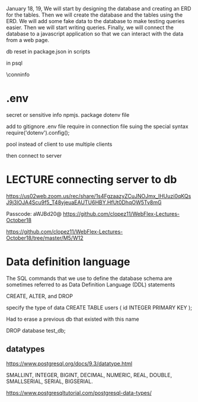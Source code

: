 <!-- @format -->

January 18, 19,
We will start by designing the database and creating an ERD for the tables.
Then we will create the database and the tables using the ERD.
We will add some fake data to the database to make testing queries easier.
Then we will start writing queries.
Finally, we will connect the database to a javascript application so that we can interact with the data from a web page.

db reset in package.json in scripts

in psql

\conninfo

# .env

secret or sensitive info
npmjs. package
dotenv file

add to gitignore .env file
require in connection file suing the special syntax
require('dotenv').config();

pool instead of client to use multiple clients

then connect to server

# LECTURE connecting server to db

https://us02web.zoom.us/rec/share/1s4FgzaazyZCuJNOJmx_IHUuzi0qKQsJ9j3lOJA4Scu9f5_T48yjeuaEAUTU6HBY.HfUt0DhqOW5Tv8mG

Passcode: aWJBd20@
https://github.com/clopez11/WebFlex-Lectures-October18

https://github.com/clopez11/WebFlex-Lectures-October18/tree/master/M5/W12

# Data definition language

The SQL commands that we use to define the database schema are sometimes referred to as Data Definition Language (DDL) statements

CREATE, ALTER, and DROP

specify the type of data
CREATE TABLE users (
id INTEGER PRIMARY KEY
);

Had to erase a previous db that existed with this name

DROP database test_db;

## datatypes

https://www.postgresql.org/docs/9.3/datatype.html

SMALLINT, INTEGER, BIGINT, DECIMAL, NUMERIC, REAL, DOUBLE, SMALLSERIAL, SERIAL, BIGSERIAL.

https://www.postgresqltutorial.com/postgresql-data-types/
